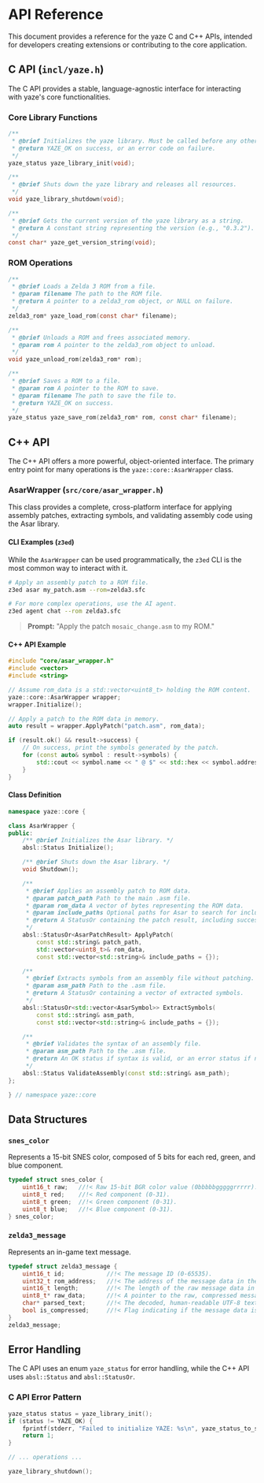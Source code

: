 # API Reference

This document provides a reference for the yaze C and C++ APIs, intended for developers creating extensions or contributing to the core application.

## C API (`incl/yaze.h`)

The C API provides a stable, language-agnostic interface for interacting with yaze's core functionalities.

### Core Library Functions
```c
/**
 * @brief Initializes the yaze library. Must be called before any other API function.
 * @return YAZE_OK on success, or an error code on failure.
 */
yaze_status yaze_library_init(void);

/**
 * @brief Shuts down the yaze library and releases all resources.
 */
void yaze_library_shutdown(void);

/**
 * @brief Gets the current version of the yaze library as a string.
 * @return A constant string representing the version (e.g., "0.3.2").
 */
const char* yaze_get_version_string(void);
```

### ROM Operations
```c
/**
 * @brief Loads a Zelda 3 ROM from a file.
 * @param filename The path to the ROM file.
 * @return A pointer to a zelda3_rom object, or NULL on failure.
 */
zelda3_rom* yaze_load_rom(const char* filename);

/**
 * @brief Unloads a ROM and frees associated memory.
 * @param rom A pointer to the zelda3_rom object to unload.
 */
void yaze_unload_rom(zelda3_rom* rom);

/**
 * @brief Saves a ROM to a file.
 * @param rom A pointer to the ROM to save.
 * @param filename The path to save the file to.
 * @return YAZE_OK on success.
 */
yaze_status yaze_save_rom(zelda3_rom* rom, const char* filename);
```

## C++ API

The C++ API offers a more powerful, object-oriented interface. The primary entry point for many operations is the `yaze::core::AsarWrapper` class.

### AsarWrapper (`src/core/asar_wrapper.h`)

This class provides a complete, cross-platform interface for applying assembly patches, extracting symbols, and validating assembly code using the Asar library.

#### CLI Examples (`z3ed`)

While the `AsarWrapper` can be used programmatically, the `z3ed` CLI is the most common way to interact with it.

```bash
# Apply an assembly patch to a ROM file.
z3ed asar my_patch.asm --rom=zelda3.sfc

# For more complex operations, use the AI agent.
z3ed agent chat --rom zelda3.sfc
```
> **Prompt:** "Apply the patch `mosaic_change.asm` to my ROM."

#### C++ API Example
```cpp
#include "core/asar_wrapper.h"
#include <vector>
#include <string>

// Assume rom_data is a std::vector<uint8_t> holding the ROM content.
yaze::core::AsarWrapper wrapper;
wrapper.Initialize();

// Apply a patch to the ROM data in memory.
auto result = wrapper.ApplyPatch("patch.asm", rom_data);

if (result.ok() && result->success) {
    // On success, print the symbols generated by the patch.
    for (const auto& symbol : result->symbols) {
        std::cout << symbol.name << " @ $" << std::hex << symbol.address << std::endl;
    }
}
```

#### Class Definition
```cpp
namespace yaze::core {

class AsarWrapper {
public:
    /** @brief Initializes the Asar library. */
    absl::Status Initialize();

    /** @brief Shuts down the Asar library. */
    void Shutdown();

    /**
     * @brief Applies an assembly patch to ROM data.
     * @param patch_path Path to the main .asm file.
     * @param rom_data A vector of bytes representing the ROM data.
     * @param include_paths Optional paths for Asar to search for included files.
     * @return A StatusOr containing the patch result, including success status and symbols.
     */
    absl::StatusOr<AsarPatchResult> ApplyPatch(
        const std::string& patch_path,
        std::vector<uint8_t>& rom_data,
        const std::vector<std::string>& include_paths = {});

    /**
     * @brief Extracts symbols from an assembly file without patching.
     * @param asm_path Path to the .asm file.
     * @return A StatusOr containing a vector of extracted symbols.
     */
    absl::StatusOr<std::vector<AsarSymbol>> ExtractSymbols(
        const std::string& asm_path,
        const std::vector<std::string>& include_paths = {});

    /**
     * @brief Validates the syntax of an assembly file.
     * @param asm_path Path to the .asm file.
     * @return An OK status if syntax is valid, or an error status if not.
     */
    absl::Status ValidateAssembly(const std::string& asm_path);
};

} // namespace yaze::core
```

## Data Structures

### `snes_color`
Represents a 15-bit SNES color, composed of 5 bits for each red, green, and blue component.
```c
typedef struct snes_color {
    uint16_t raw;   //!< Raw 15-bit BGR color value (0bbbbbgggggrrrrr).
    uint8_t red;    //!< Red component (0-31).
    uint8_t green;  //!< Green component (0-31).
    uint8_t blue;   //!< Blue component (0-31).
} snes_color;
```

### `zelda3_message`
Represents an in-game text message.
```c
typedef struct zelda3_message {
    uint16_t id;            //!< The message ID (0-65535).
    uint32_t rom_address;   //!< The address of the message data in the ROM.
    uint16_t length;        //!< The length of the raw message data in bytes.
    uint8_t* raw_data;      //!< A pointer to the raw, compressed message data.
    char* parsed_text;      //!< The decoded, human-readable UTF-8 text.
    bool is_compressed;     //!< Flag indicating if the message data is compressed.
}
zelda3_message;
```

## Error Handling

The C API uses an enum `yaze_status` for error handling, while the C++ API uses `absl::Status` and `absl::StatusOr`.

### C API Error Pattern
```c
yaze_status status = yaze_library_init();
if (status != YAZE_OK) {
    fprintf(stderr, "Failed to initialize YAZE: %s\n", yaze_status_to_string(status));
    return 1;
}

// ... operations ...

yaze_library_shutdown();
```
